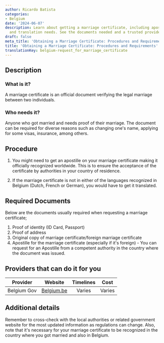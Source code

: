 ```yaml
---
author: Ricardo Batista
categories:
- Belgium
date: '2024-06-07'
description: Learn about getting a marriage certificate, including apostille requirements
  and translation needs. See the documents needed and a trusted provider in Belgium.
draft: false
meta_title: 'Obtaining a Marriage Certificate: Procedures and Requirements'
title: 'Obtaining a Marriage Certificate: Procedures and Requirements'
translationKey: belgium-request_for_marriage_certificate
---
```



## Description
### What is it?
A marriage certificate is an official document verifying the legal marriage between two individuals.

### Who needs it?
Anyone who got married and needs proof of their marriage. The document can be required for diverse reasons such as changing one's name, applying for some visas, insurance, among others.

## Procedure
1. You might need to get an apostille on your marriage certificate making it officially recognized worldwide. This is to ensure the acceptance of the certificate by authorities in your country of residence. 

2. If the marriage certificate is not in either of the languages recognized in Belgium (Dutch, French or German), you would have to get it translated.

## Required Documents
Below are the documents usually required when requesting a marriage certificate;

1. Proof of identity (ID Card, Passport)
2. Proof of address
3. Original copy of marriage certificate/foreign marriage certificate
4. Apostille for the marriage certificate (especially if it's foreign) - You can request for an Apostille from a competent authority in the country where the document was issued.

## Providers that can do it for you
| Provider        |     Website                                   |     Timelines    |       Cost          |
| --------------- | --------------------------------------- |  :-------------: | :-------------: |
| Belgium Gov     |  [Belgium.be](https://www.belgium.be/)  |      Varies       |        Varies      |

## Additional details
Remember to cross-check with the local authorities or related government website for the most updated information as regulations can change. Also, note that it's necessary for your marriage certificate to be recognized in the country where you got married and also in Belgium.